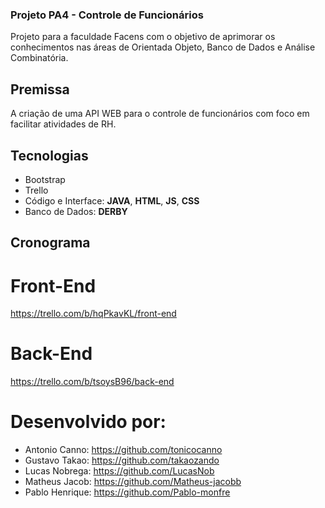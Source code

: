 ### Projeto PA4 - Controle de Funcionários 
Projeto para a faculdade Facens com o objetivo de aprimorar os conhecimentos nas áreas de Orientada Objeto, Banco de Dados e Análise Combinatória.
## Premissa
A criação de uma API WEB para o controle de funcionários com foco em facilitar atividades de RH.
## Tecnologias
* Bootstrap
* Trello
* Código e Interface: **JAVA**, **HTML**, **JS**, **CSS**
* Banco de Dados: **DERBY**
## Cronograma
# Front-End
https://trello.com/b/hqPkavKL/front-end
# Back-End
https://trello.com/b/tsoysB96/back-end
# Desenvolvido por:
* Antonio Canno: https://github.com/tonicocanno
* Gustavo Takao: https://github.com/takaozando
* Lucas Nobrega: https://github.com/LucasNob
* Matheus Jacob: https://github.com/Matheus-jacobb
* Pablo Henrique: https://github.com/Pablo-monfre
